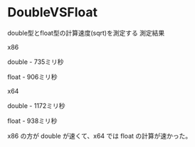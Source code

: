 # DoubleVSFloat
double型とfloat型の計算速度(sqrt)を測定する
測定結果

x86

double - 735ミリ秒

float - 906ミリ秒

x64

double - 1172ミリ秒

float - 938ミリ秒

x86 の方が double が速くて、x64 では float の計算が速かった。
